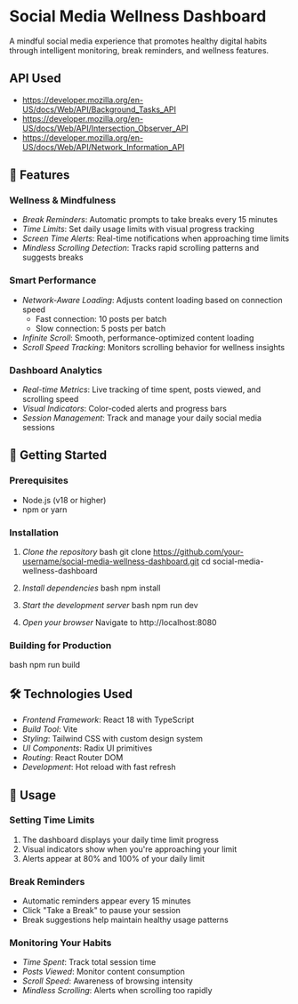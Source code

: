 # Social Media Wellness Dashboard

A mindful social media experience that promotes healthy digital habits through intelligent monitoring, break reminders, and wellness features.

## API Used
- https://developer.mozilla.org/en-US/docs/Web/API/Background_Tasks_API
- https://developer.mozilla.org/en-US/docs/Web/API/Intersection_Observer_API
- https://developer.mozilla.org/en-US/docs/Web/API/Network_Information_API

## 🌟 Features

### Wellness & Mindfulness
- *Break Reminders*: Automatic prompts to take breaks every 15 minutes
- *Time Limits*: Set daily usage limits with visual progress tracking
- *Screen Time Alerts*: Real-time notifications when approaching time limits
- *Mindless Scrolling Detection*: Tracks rapid scrolling patterns and suggests breaks

### Smart Performance
- *Network-Aware Loading*: Adjusts content loading based on connection speed
  - Fast connection: 10 posts per batch
  - Slow connection: 5 posts per batch
- *Infinite Scroll*: Smooth, performance-optimized content loading
- *Scroll Speed Tracking*: Monitors scrolling behavior for wellness insights

### Dashboard Analytics
- *Real-time Metrics*: Live tracking of time spent, posts viewed, and scrolling speed
- *Visual Indicators*: Color-coded alerts and progress bars
- *Session Management*: Track and manage your daily social media sessions

## 🚀 Getting Started

### Prerequisites
- Node.js (v18 or higher)
- npm or yarn

### Installation

1. *Clone the repository*
   bash
   git clone https://github.com/your-username/social-media-wellness-dashboard.git
   cd social-media-wellness-dashboard
   

2. *Install dependencies*
   bash
   npm install
   

3. *Start the development server*
   bash
   npm run dev
   

4. *Open your browser*
   Navigate to http://localhost:8080

### Building for Production

bash
npm run build


## 🛠️ Technologies Used

- *Frontend Framework*: React 18 with TypeScript
- *Build Tool*: Vite
- *Styling*: Tailwind CSS with custom design system
- *UI Components*: Radix UI primitives
- *Routing*: React Router DOM
- *Development*: Hot reload with fast refresh

## 📱 Usage

### Setting Time Limits
1. The dashboard displays your daily time limit progress
2. Visual indicators show when you're approaching your limit
3. Alerts appear at 80% and 100% of your daily limit

### Break Reminders
- Automatic reminders appear every 15 minutes
- Click "Take a Break" to pause your session
- Break suggestions help maintain healthy usage patterns

### Monitoring Your Habits
- *Time Spent*: Track total session time
- *Posts Viewed*: Monitor content consumption
- *Scroll Speed*: Awareness of browsing intensity
- *Mindless Scrolling*: Alerts when scrolling too rapidly
